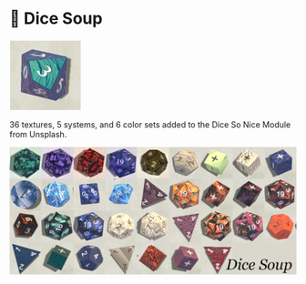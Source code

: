 # 🔮 Dice Soup

![dice samples](https://github.com/riverstyx09/Dice-Soup/blob/master/dicesample.gif?raw=true)


36 textures, 
5 systems, 
and 
6 color sets 
added to the Dice So Nice Module from Unsplash.

![dice preview #1](https://github.com/riverstyx09/Dice-Soup/blob/master/dicesoup_previews.png?raw=true)

